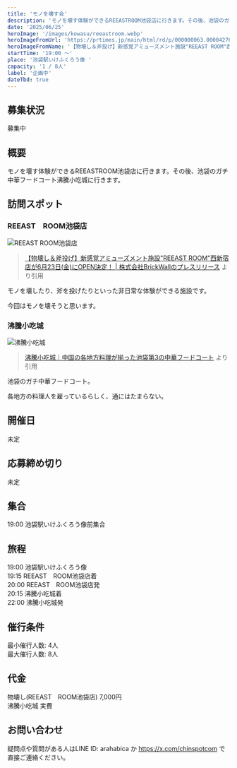 ```yaml
---
title: 'モノを壊す会'
description: 'モノを壊す体験ができるREEASTROOM池袋店に行きます。その後、池袋のガチ中華に行く予定です。'
date: '2025/06/25'
heroImage: '/images/kowasu/reeastroom.webp'
heroImageFromUrl: 'https://prtimes.jp/main/html/rd/p/000000063.000042760.html'
heroImageFromName: '【物壊し＆斧投げ】新感覚アミューズメント施設"REEAST ROOM"西新宿店が6月23日(金)にOPEN決定！ | 株式会社BrickWallのプレスリリース'
startTime: '19:00 〜'
place: '池袋駅いけふくろう像 '
capacity: '1 / 8人'
label: '企画中'
dateTbd: true
---
```

## 募集状況

募集中

## 概要

モノを壊す体験ができるREEASTROOM池袋店に行きます。その後、池袋のガチ中華フードコート沸騰小吃城に行きます。

## 訪問スポット


### REEAST　ROOM池袋店

![REEAST ROOM池袋店](/images/kowasu/reeastroom.webp)

> [【物壊し＆斧投げ】新感覚アミューズメント施設"REEAST ROOM"西新宿店が6月23日(金)にOPEN決定！ | 株式会社BrickWallのプレスリリース](https://prtimes.jp/main/html/rd/p/000000063.000042760.html) より引用

モノを壊したり、斧を投げたりといった非日常な体験ができる施設です。

今回はモノを壊そうと思います。

### 沸騰小吃城
![沸騰小吃城](/images/kowasu/futto.webp)
> [沸騰小吃城｜中国の各地方料理が揃った池袋第3の中華フードコート](https://search-ethnic.com/gourmet/fotengxiaochicheng/) より引用

池袋のガチ中華フードコート。

各地方の料理人を雇っているらしく、通にはたまらない。

## 開催日

未定

## 応募締め切り

未定

## 集合

19:00 池袋駅いけふくろう像前集合

## 旅程
19:00 池袋駅いけふくろう像  
19:15 REEAST　ROOM池袋店着  
20:00 REEAST　ROOM池袋店発  
20:15 沸騰小吃城着  
22:00 沸騰小吃城発  

## 催行条件

最小催行人数: 4人  
最大催行人数: 8人

## 代金

物壊し(REEAST　ROOM池袋店) 7,000円  
沸騰小吃城  実費


## お問い合わせ

疑問点や質問がある人はLINE ID: arahabica か https://x.com/chinspotcom で直接ご連絡ください。
